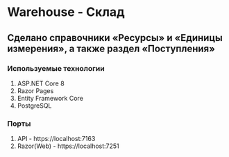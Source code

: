 # Warehouse - Склад
Сделано справочники «Ресурсы» и «Единицы измерения», а также раздел «Поступления»
---
### Используемые технологии
1. ASP.NET Core 8
2. Razor Pages
3. Entity Framework Core
4. PostgreSQL
### Порты
1. API - https://localhost:7163
2. Razor(Web) - https://localhost:7251
